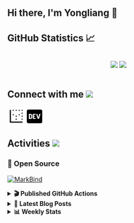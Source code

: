 ## Hi there, I'm Yongliang 👋 

## GitHub Statistics :chart_with_upwards_trend:
<div align="center">
<div style="display: flex; align-items: center; justify-content: center;">

[![](https://github-readme-stats.vercel.app/api?username=tlylt&show_icons=true&theme=tokyonight&hide_border=true&locale=en)](https://github.com/tlylt)
[![](https://github-readme-streak-stats.herokuapp.com/?user=tlylt&theme=tokyonight&hide_border=true)](https://github.com/tlylt)
</div>
</div>

## Connect with me <img src="https://media.giphy.com/media/2wh5K5yE3ulp3xgYcG/giphy-downsized.gif" width="30">

<a href="https://www.yongliangliu.com/" target="_blank"><img align="center" src="static/site-icon.png" alt="yongliangliu.com" height="40" width="40" /></a>
<a href="https://dev.to/tlylt" target="_blank"><img align="center" src="static/dev-badge.svg" alt="dev.to/tlylt" height="35" width="35" /></a>

## Activities <img src="https://media.giphy.com/media/WUlplcMpOCEmTGBtBW/giphy.gif" width="30">

### 🔭 Open Source

[![MarkBind](https://github-readme-stats.vercel.app/api/pin/?username=markbind&repo=markbind)](https://github.com/MarkBind/markbind)

<details>
<summary> <b>🎬 Published GitHub Actions </b> </summary>

[![install-graphviz](https://github-readme-stats.vercel.app/api/pin/?username=tlylt&repo=install-graphviz)](https://github.com/tlylt/install-graphviz)

[![reposense-action](https://github-readme-stats.vercel.app/api/pin/?username=tlylt&repo=reposense-action)](https://github.com/tlylt/reposense-action)

[![markbin-action](https://github-readme-stats.vercel.app/api/pin/?username=markbind&repo=markbind-action)](https://github.com/MarkBind/markbind-action)

</details>

<details>
<summary> <b>📕 Latest Blog Posts</b> </summary>

<!-- BLOG-POST-LIST:START -->
- [Open Source Software &lpar;OSS&rpar; Developer Journey](https://www.yongliangliu.com/blog/oss-dev-logs/)
- [Crossing abstraction barrier between parent and child class](https://www.yongliangliu.com/blog/cross-abstraction-barrier-between-parent-child/)
- [Intermediate GitHub CI Workflow Walk Through](https://www.yongliangliu.com/blog/intermediate-github-ci-workflow-walk-through/)
- [RooFind](https://www.yongliangliu.com/blog/roofind/)
- [Prove that the problem of determining whether a graph is connected is evasive](https://www.yongliangliu.com/blog/prove-graph-check-connected-evasive/)
<!-- BLOG-POST-LIST:END -->

</details>

<details>
<summary> <b>📊 Weekly Stats</b> </summary>

<!--START_SECTION:waka-->
![Code Time](http://img.shields.io/badge/Code%20Time-505%20hrs%2018%20mins-blue)

**🐱 My GitHub Data** 

> 🏆 4,060 Contributions in the Year 2022
 > 
> 📦 299.4 kB Used in GitHub's Storage 
 > 
> 🚫 Not Opted to Hire
 > 
> 📜 124 Public Repositories 
 > 
> 🔑 25 Private Repositories  
 > 
**I'm an Early 🐤** 

```text
🌞 Morning    346 commits    ███████░░░░░░░░░░░░░░░░░░   27.81% 
🌆 Daytime    323 commits    ██████░░░░░░░░░░░░░░░░░░░   25.96% 
🌃 Evening    472 commits    █████████░░░░░░░░░░░░░░░░   37.94% 
🌙 Night      103 commits    ██░░░░░░░░░░░░░░░░░░░░░░░   8.28%

```
📅 **I'm Most Productive on Friday** 

```text
Monday       172 commits    ███░░░░░░░░░░░░░░░░░░░░░░   13.83% 
Tuesday      117 commits    ██░░░░░░░░░░░░░░░░░░░░░░░   9.41% 
Wednesday    204 commits    ████░░░░░░░░░░░░░░░░░░░░░   16.4% 
Thursday     186 commits    ███░░░░░░░░░░░░░░░░░░░░░░   14.95% 
Friday       234 commits    ████░░░░░░░░░░░░░░░░░░░░░   18.81% 
Saturday     175 commits    ███░░░░░░░░░░░░░░░░░░░░░░   14.07% 
Sunday       156 commits    ███░░░░░░░░░░░░░░░░░░░░░░   12.54%

```


📊 **This Week I Spent My Time On** 

```text
⌚︎ Time Zone: Asia/Singapore

💬 Programming Languages: 
JavaScript               1 hr 21 mins        ████████░░░░░░░░░░░░░░░░░   31.55% 
Markdown                 1 hr 5 mins         ██████░░░░░░░░░░░░░░░░░░░   25.22% 
reStructuredText         47 mins             ████░░░░░░░░░░░░░░░░░░░░░   18.23% 
YAML                     40 mins             ████░░░░░░░░░░░░░░░░░░░░░   15.7% 
Other                    11 mins             █░░░░░░░░░░░░░░░░░░░░░░░░   4.32%

```


 Last Updated on 06/10/2022 00:53:55 UTC
<!--END_SECTION:waka-->

</details>
